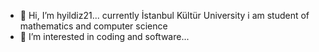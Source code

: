 - 👋 Hi, I’m hyildiz21... currently İstanbul Kültür University i am student of mathematics and computer science 
- 👀 I’m interested in coding and software...

<!---
hyildiz21/hyildiz21 is a ✨ special ✨ repository because its `README.md` (this file) appears on your GitHub profile.
You can click the Preview link to take a look at your changes.
--->

